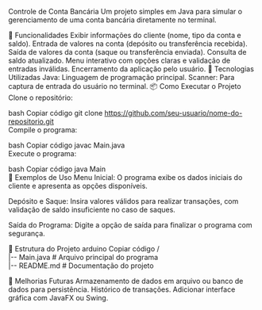 Controle de Conta Bancária
Um projeto simples em Java para simular o gerenciamento de uma conta bancária diretamente no terminal.

🔨 Funcionalidades
Exibir informações do cliente (nome, tipo da conta e saldo).
Entrada de valores na conta (depósito ou transferência recebida).
Saída de valores da conta (saque ou transferência enviada).
Consulta de saldo atualizado.
Menu interativo com opções claras e validação de entradas inválidas.
Encerramento da aplicação pelo usuário.
🚀 Tecnologias Utilizadas
Java: Linguagem de programação principal.
Scanner: Para captura de entrada do usuário no terminal.
📦 Como Executar o Projeto
Clone o repositório:

bash
Copiar código
git clone https://github.com/seu-usuario/nome-do-repositorio.git  
Compile o programa:

bash
Copiar código
javac Main.java  
Execute o programa:

bash
Copiar código
java Main  
📝 Exemplos de Uso
Menu Inicial:
O programa exibe os dados iniciais do cliente e apresenta as opções disponíveis.

Depósito e Saque:
Insira valores válidos para realizar transações, com validação de saldo insuficiente no caso de saques.

Saída do Programa:
Digite a opção de saída para finalizar o programa com segurança.

📂 Estrutura do Projeto
arduino
Copiar código
/  
|-- Main.java      # Arquivo principal do programa  
|-- README.md      # Documentação do projeto  

🎯 Melhorias Futuras
Armazenamento de dados em arquivo ou banco de dados para persistência.
Histórico de transações.
Adicionar interface gráfica com JavaFX ou Swing.

